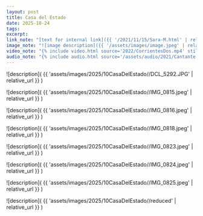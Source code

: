 ```yaml
---
layout: post
title: Casa del Estado
date: 2025-10-24
tags:
excerpt:
link_note: "[text for internal link]({{ '/2021/11/15/Sara-M.html' | relative_url }})"
image_note: "![image description]({{ '/assets/images/image.jpeg' | relative_url }})"
video_note: "{% include video.html source='2022/CorrientesDos.mp4' still='2022/CostaRica/CorrientesUno.png' %}"
audio_note: "{% include audio.html source='/assets/audio/2021/Cantante.m4a' %}"
---
```


![description](
  {{ 'assets/images/2025/10CasaDelEstado//DCL_5292.JPG' | relative_url }}
)

![description](
  {{ 'assets/images/2025/10CasaDelEstado//IMG_0815.jpeg' | relative_url }}
)

![description](
  {{ 'assets/images/2025/10CasaDelEstado//IMG_0816.jpeg' | relative_url }}
)

![description](
  {{ 'assets/images/2025/10CasaDelEstado//IMG_0818.jpeg' | relative_url }}
)

![description](
  {{ 'assets/images/2025/10CasaDelEstado//IMG_0823.jpeg' | relative_url }}
)

![description](
  {{ 'assets/images/2025/10CasaDelEstado//IMG_0824.jpeg' | relative_url }}
)

![description](
  {{ 'assets/images/2025/10CasaDelEstado//IMG_0825.jpeg' | relative_url }}
)

![description](
  {{ 'assets/images/2025/10CasaDelEstado//reduced' | relative_url }}
)

